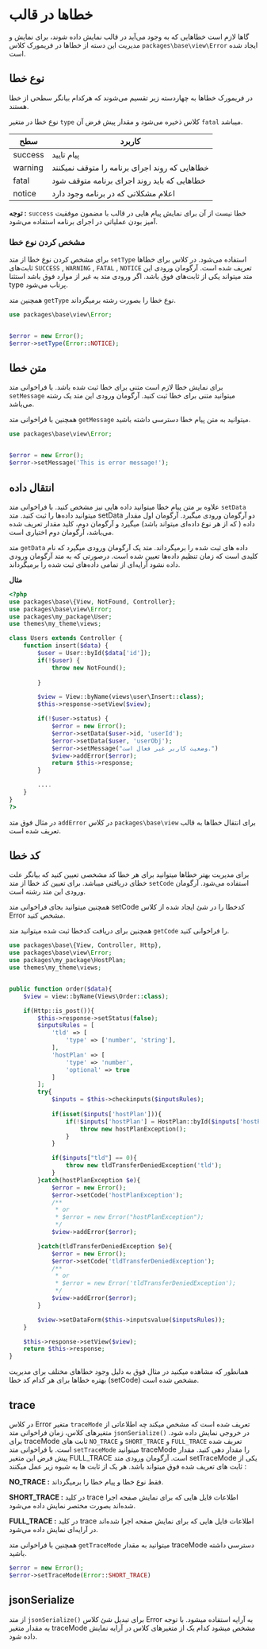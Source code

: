 # خطاها در قالب
گاها لازم است خطاهایی که به وجود می‌آید در قالب نمایش داده شوند، برای نمایش و مدیریت این دسته از خطاها در فریمورک کلاس `packages\base\view\Error` ایجاد شده است. 

## نوع خطا
در فریمورک خطاها به چهاردسته زیر تقسیم می‌شوند که هرکدام بیانگر سطحی از خطا هستند. 

نوع خطا در متغیر `type` کلاس ذخیره می‌شود و مقدار پیش فرض آن `fatal` میباشد.

| سطح   | کاربرد                                      |
| ----- | ------------------------------------------- |
| success | پیام تایید                       |
| warning  | خطاهایی که روند اجرای برنامه را متوقف نمیکنند    |
| fatal  | خطاهایی که باید روند اجرای برنامه متوقف شود    |
| notice | اعلام مشکلاتی که در برنامه وجود دارد  |

**توجه :** `success` خطا نیست از آن برای نمایش پیام هایی در قالب با مضمون موفقیت آمیز بودن عملیاتی در اجرای برنامه استفاده می‌شود.

### مشخص کردن نوع خطا 
برای مشخص کردن نوع خطا از متد `setType` استفاده می‌شود.
در کلاس برای خطاها ثابت‌های `SUCCESS` , `WARNING` , `FATAL` , `NOTICE` تعریف شده است.
آرگومان ورودی این متد میتواند یکی از ثابت‌های فوق باشد. 
اگر ورودی متد به غیر از موارد فوق باشد استثنا type پرتاب می‌شود. 

همچنین متد `getType` نوع خطا را بصورت رشته برمیگرداند.

```php
use packages\base\view\Error;


$error = new Error();
$error->setType(Error::NOTICE);
```

## متن خطا
برای نمایش خطا لازم است متنی برای خطا ثبت شده باشد. با فراخوانی متد `setMessage` میتوانید متنی برای خطا ثبت کنید. آرگومان ورودی این متد یک رشته می‌باشد.

همچنین با فراخوانی متد `getMessage` میتوانید به متن پیام خطا دسترسی داشته باشید.

```php
use packages\base\view\Error;


$error = new Error();
$error->setMessage('This is error message!');
```

## انتقال داده
علاوه بر متن پیام خطا میتوانید داده هایی نیز مشخص کنید. با فراخوانی متد `setData` میتوانید داده‌ها را ثبت کنید. 
متد setData دو آرگومان ورودی میگیرد. آرگومان اول مقدار داده ( که از هر نوع داده‌ای میتواند باشد) میگیرد و آرگومان دوم، کلید مقدار تعریف شده می‌باشد، آرگومان دوم اختیاری است. 

متد `getData` داده های ثبت شده را برمیگرداند. متد یک آرگومان ورودی میگیرد که نام کلیدی است که زمان تنظیم داده‌ها تعیین شده است. درصورتی که به متد آرگومان ورودی داده نشود آرایه‌ای از تمامی داده‌های ثبت شده را برمیگرداند.


**مثال**
```php
<?php
use packages\base\{View, NotFound, Controller};
use packages\base\view\Error;
use packages\my_package\User;
use themes\my_theme\views;

class Users extends Controller {
    function insert($data) {
        $user = User::byId($data['id']);
        if(!$user) {
            throw new NotFound();
            
        }

        $view = View::byName(views\user\Insert::class);
        $this->response->setView($view);

        if(!$user->status) {
            $error = new Error();
            $error->setData($user->id, 'userId');
            $error->setData($user, 'userObj');
            $error->setMessage("وضعیت کاربر غیر فعال است.")
            $view->addError($error);
            return $this->response;
        }

        ....
    }
}
?>
```
در مثال فوق متد `addError` در کلاس `packages\base\view` برای انتقال خطاها به قالب تعریف شده است.


## کد خطا 
برای مدیریت بهتر خطاها میتوانید برای هر خطا کد مشخصی تعیین کنید که بیانگر علت خطای دریافتی میباشد. 
برای تعیین کد خطا از متد `setCode` استفاده می‌شود. آرگومان ورودی این متد رشته است.

همچنین میتوانید بجای فراخوانی متد setCode کدخطا را در شئ ایجاد شده از کلاس Error مشخص کنید.

همچنین برای دریافت کدخطا ثبت شده میتوانید متد `getCode` را فراخوانی کنید.

```php
use packages\base\{View, Controller, Http},
use packages\base\view\Error;
use packages\my_package\HostPlan;
use themes\my_theme\views;


public function order($data){
    $view = view::byName(Views\Order::class);

    if(Http::is_post()){
        $this->response->setStatus(false);
        $inputsRules = [
            'tld' => [
                'type' => ['number', 'string'],
            ],
            'hostPlan' => [
                'type' => 'number',
                'optional' => true
            ]
        ];
        try{
            $inputs = $this->checkinputs($inputsRules);
            
            if(isset($inputs['hostPlan'])){
                if(!$inputs['hostPlan'] = HostPlan::byId($inputs['hostPlan'])){
                    throw new hostPlanException();
                }
            }

            if($inputs["tld"] == 0){
			    throw new tldTransferDeniedException('tld');
            }   
        }catch(hostPlanException $e){
            $error = new Error();
            $error->setCode('hostPlanException');
            /**
             * or
             * $error = new Error("hostPlanException");
             */
            $view->addError($error);

        }catch(tldTransferDeniedException $e){
            $error = new Error();
            $error->setCode('tldTransferDeniedException');
            /**
             * or
             * $error = new Error('tldTransferDeniedException');
             */
            $view->addError($error);
        }

        $view->setDataForm($this->inputsvalue($inputsRules));
    }

    $this->response->setView($view);
    return $this->response;
}
```
همانطور که مشاهده میکنید در مثال فوق به دلیل وجود خطاهای مختلف برای مدیریت بهتره خطاها برای هر کدام کد خطا (setCode) مشخص شده است.

## trace 
در کلاس Error متغیر `traceMode` تعریف شده است که مشخص میکند چه اطلاعاتی از متغیرهای کلاس، زمان فراخوانی متد `jsonSerialize()` در خروجی نمایش داده شود.
برای traceMode ثابت های `NO_TRACE` و `SHORT_TRACE` و `FULL_TRACE` تعریف شده‌ است.
با فراخوانی متد `setTraceMode` میتوانید traceMode را مقدار دهی کنید. مقدار پیش فرض این متغیر FULL_TRACE  است. 
آرگومان ورودی متد setTraceMode یکی از ثابت های تعریف شده فوق میتواند باشد. 
هر یک از ثابت ها به شیوه زیر عمل میکنند :

**NO_TRACE :** فقط نوع خطا و پیام خطا را برمیگرداند.

**SHORT_TRACE :** در کلید trace اطلاعات فایل هایی که برای نمایش صفحه اجرا شده‌اند بصورت مختصر نمایش داده می‌شود.

**FULL_TRACE :** در کلید trace اطلاعات فایل هایی که برای نمایش صفحه اجرا شده‌اند در آرایه‌ای نمایش داده می‌شود.

همچنین با فراخوانی متد `getTraceMode` میتوانید  به مقدار traceMode دسترسی داشته باشید.

```php
$error = new Error();
$error->setTraceMode(Error::SHORT_TRACE)
```

## jsonSerialize
از متد `jsonSerialize()` برای تبدیل شئ کلاس Error به آرایه استفاده میشود.
با توجه به مقدار متغیر traceMode مشخص میشود کدام یک از متغیر‌های کلاس در آرایه نمایش داده شود.

